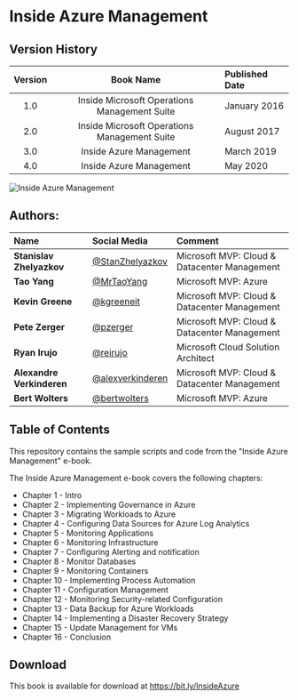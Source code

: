 # Inside Azure Management

## Version History
| Version | Book Name | Published Date
|:---: | :---: | :---
|1.0 | Inside Microsoft Operations Management Suite | January 2016
|2.0 | Inside Microsoft Operations Management Suite | August 2017
|3.0 | Inside Azure Management | March 2019
|4.0 | Inside Azure Management | May 2020

![Inside Azure Management](images/bookCover.png)
## Authors:
| Name | Social Media | Comment
|:--- | :--- | :---
|**Stanislav Zhelyazkov**|[@StanZhelyazkov](https://twitter.com/StanZhelyazkov)| Microsoft MVP: Cloud & Datacenter Management |
|**Tao Yang**|[@MrTaoYang](https://twitter.com/mrtaoyang)| Microsoft MVP: Azure |
|**Kevin Greene**|[@kgreeneit](https://twitter.com/kgreeneit)| Microsoft MVP: Cloud & Datacenter Management |
|**Pete Zerger**|[@pzerger](https://twitter.com/pzerger)| Microsoft MVP: Cloud & Datacenter Management |
|**Ryan Irujo**|[@reirujo](https://twitter.com/reirujo)| Microsoft Cloud Solution Architect |
|**Alexandre Verkinderen**|[@alexverkinderen](https://twitter.com/alexverkinderen)| Microsoft MVP: Cloud & Datacenter Management |
|**Bert Wolters**|[@bertwolters](https://twitter.com/bertwolters)| Microsoft MVP: Azure |

## Table of Contents
This repository contains the sample scripts and code from the "Inside Azure Management" e-book.

The Inside Azure Management e-book covers the following chapters:
* Chapter 1 - Intro
* Chapter 2 - Implementing Governance in Azure
* Chapter 3 - Migrating Workloads to Azure
* Chapter 4 - Configuring Data Sources for Azure Log Analytics
* Chapter 5 - Monitoring Applications
* Chapter 6 - Monitoring Infrastructure
* Chapter 7 - Configuring Alerting and notification
* Chapter 8 - Monitor Databases
* Chapter 9 - Monitoring Containers
* Chapter 10 - Implementing Process Automation
* Chapter 11 - Configuration Management
* Chapter 12 - Monitoring Security-related Configuration
* Chapter 13 - Data Backup for Azure Workloads
* Chapter 14 - Implementing a Disaster Recovery Strategy
* Chapter 15 - Update Management for VMs
* Chapter 16 - Conclusion

## Download
This book is available for download at <a href="https://bit.ly/InsideAzureMgmt" target="_blank">https://bit.ly/InsideAzure</a>